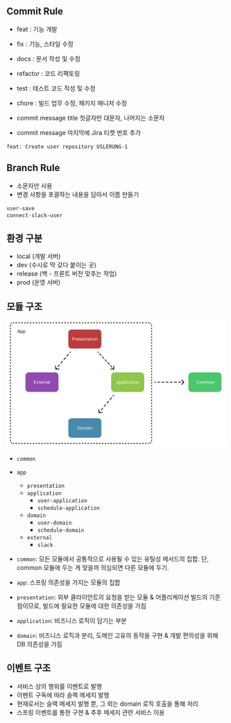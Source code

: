 ## Commit Rule
- feat 	  	: 기능 개발
- fix 	  	: 기능, 스타일 수정
- docs 	  	: 문서 작성 및 수정
- refactor 	: 코드 리팩토링
- test 	   	: 테스트 코드 작성 및 수정
- chore   	: 빌드 업무 수정, 패키지 매니저 수정


- commit message title 첫글자만 대문자, 나머지는 소문자
- commit message 마지막에 Jira 티켓 번호 추가

```
feat: Create user repository USLERUNG-1
```


## Branch Rule
- 소문자만 사용
- 변경 사항을 포괄하는 내용을 담아서 이름 만들기

```
user-save
connect-slack-user
```

## 환경 구분
- local (개발 서버)
- dev (수시로 막 갖다 붙이는 곳)
- release (백 - 프론트 버전 맞추는 작업)
- prod (운영 서버)

## 모듈 구조

![img.png](img.png)

- `common`
- `app`
  - `presentation`
  - `application`
    - `user-application`
    - `schedule-application`
  - `domain`
    - `user-domain`
    - `schedule-domain`
  - `external`
    - `slack`


- `common`: 모든 모듈에서 공통적으로 사용될 수 있는 유틸성 메서드의 집합. 단, common 모듈에 두는 게 맞을까 의심되면 다른 모듈에 두기.
- `app`: 스프링 의존성을 가지는 모듈의 집합
- `presentation`: 외부 클라이언트의 요청을 받는 모듈 & 어플리케이션 빌드의 기준점이므로, 빌드에 필요한 모듈에 대한 의존성을 가짐
- `application`: 비즈니스 로직이 담기는 부분
- `domain`: 비즈니스 로직과 분리, 도메인 고유의 동작을 구현 & 개발 편의성을 위해 DB 의존성을 가짐

## 이벤트 구조
- 서비스 상의 행위를 이벤트로 발행
- 이벤트 구독에 따라 슬랙 메세지 발행
- 현재로서는 슬랙 메세지 발행 뿐, 그 외는 domain 로직 호출을 통해 처리
- 스프링 이벤트를 통한 구현 & 추후 메세지 관련 서비스 이용
